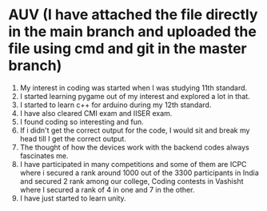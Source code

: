 # AUV (I have attached the file directly in the main branch and uploaded the file using cmd and git in the master branch)
1) My interest in coding was started when I was studying 11th standard.
2) I started learning pygame out of my interest and explored a lot in that.
3) I started to learn c++ for arduino during my 12th standard.
4) I have also cleared CMI exam and IISER exam.
5) I found coding so interesting and fun.
6) If i didn't get the correct output for the code, I would sit and break my head till I get the correct output.
7) The thought of how the devices work with the backend codes always fascinates me.
8) I have participated in many competitions and some of them are ICPC where i secured a rank around 1000 out of the 3300 participants in India and secured 2 rank among our college, Coding contests in Vashisht where I secured a rank of 4 in one and 7 in the other.
9) I have just started to learn unity.
